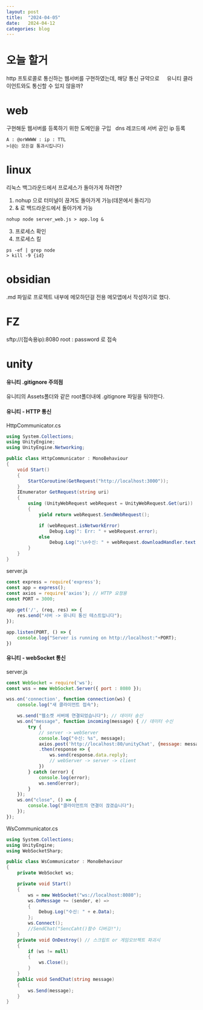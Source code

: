 ```yaml
---
layout: post
title:  "2024-04-05"
date:   2024-04-12
categories: blog
---
```


# 오늘 할거

http 프토로콜로 통신하는 웹서버를 구현하였는데, 해당 통신 규약으로    
유니티 클라이언트와도 통신할 수 있지 않을까?

# web

구현해둔 웹서버를 등록하기 위한 도메인을 구입  
dns 레코드에 서버 공인 ip 등록
```
A : @orWWWW : ip : TTL  
>(@는 모든걸 통과시킵니다)
```
# linux
리눅스 백그라운드에서 프로세스가 돌아가게 하려면?
1. nohup 으로 터미널이 끊겨도 돌아가게 가능(데몬에서 돌리기)    
2. & 로 백드라운드에서 돌아가게 가능    
```
nohup node server_web.js > app.log &  
```
3. 프로세스 확인
4. 프로세스 킬
```
ps -ef | grep node
> kill -9 {id}   
```
# obsidian

.md 파일로 프로젝트 내부에 메모하던걸 전용 메모앱에서 작성하기로 했다.

# FZ
sftp://(접속용ip):8080
root : password 로 접속

# unity
#### 유니티 .gitignore 주의점
유니티의 Assets폴더와 같은 root폴더내에 .gitignore 파일을 둬야한다.
#### 유니티 - HTTP 통신
HttpCommunicator.cs
```c#
using System.Collections;
using UnityEngine;
using UnityEngine.Networking;

public class HttpCommunicator : MonoBehaviour
{
    void Start()
    {
        StartCoroutine(GetRequest("http://localhost:3000"));
    }
    IEnumerator GetRequest(string uri)
    {
        using (UnityWebRequest webRequest = UnityWebRequest.Get(uri))
        {
            yield return webRequest.SendWebRequest();

            if (webRequest.isNetworkError)
                Debug.Log(": Err: " + webRequest.error);
            else
                Debug.Log(":\n수신: " + webRequest.downloadHandler.text);
        }
    }
}
```

server.js
```js
const express = require('express');
const app = express();
const axios = require('axios'); // HTTP 요청용
const PORT = 3000;
 
app.get('/', (req, res) => {
    res.send("서버 -> 유니티 통신 테스트입니다");
});

app.listen(PORT, () => {
    console.log("Server is running on http://localhost:"+PORT);
})
```

#### 유니티 - webSocket 통신
server.js
```js
const WebSocket = require('ws');
const wss = new WebSocket.Server({ port : 8080 });

wss.on('connection', function connection(ws) {
    console.log("새 클라이언트 접속");

    ws.send("웹소켓 서버에 연결되었습니다"); // 데이터 송신
    ws.on("message", function incoming(message) { // 데이터 수신     
        try {
	        // server -> webServer
	        console.log("수신: %s", message);
            axios.post('http://localhost:80/unityChat', {message: message})
            .then(response => {         
                ws.send(response.data.reply); 
                // webServer -> server -> client
            })
        } catch (error) {
            console.log(error);
            ws.send(error);
        }
    });
    ws.on("close", () => {
        console.log("클라이언트의 연결이 끊겼습니다");
    });
});
```

WsCommunicator.cs
```c#
using System.Collections;
using UnityEngine;
using WebSocketSharp;

public class WsCommunicator : MonoBehaviour
{
    private WebSocket ws;

    private void Start()
    {
        ws = new WebSocket("ws://localhost:8080");
        ws.OnMessage += (sender, e) =>
        {
            Debug.Log("수신: " + e.Data);
        };
        ws.Connect();
        //SendChat("SencCaht()함수 디버깅!");
    }
    private void OnDestroy() // 스크립트 or 게임오브젝트 파괴시
    {
        if (ws != null)
        {
            ws.Close();
        }
    }
    public void SendChat(string message)
    {
        ws.Send(message);
    }
}
```
